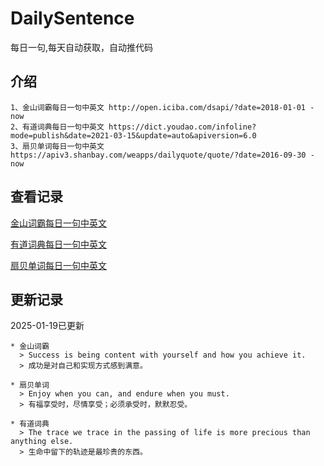 # DailySentence

每日一句,每天自动获取，自动推代码

## 介绍

```
1、金山词霸每日一句中英文 http://open.iciba.com/dsapi/?date=2018-01-01 - now
2、有道词典每日一句中英文 https://dict.youdao.com/infoline?mode=publish&date=2021-03-15&update=auto&apiversion=6.0
3、扇贝单词每日一句中英文 https://apiv3.shanbay.com/weapps/dailyquote/quote/?date=2016-09-30 - now
```

## 查看记录

[金山词霸每日一句中英文](./data/iciba/)

[有道词典每日一句中英文](./data/youdao/)

[扇贝单词每日一句中英文](./data/shanbay/)

## 更新记录
2025-01-19已更新 
```
* 金山词霸
  > Success is being content with yourself and how you achieve it.
  > 成功是对自己和实现方式感到满意。

* 扇贝单词
  > Enjoy when you can, and endure when you must.
  > 有福享受时，尽情享受；必须承受时，默默忍受。

* 有道词典
  > The trace we trace in the passing of life is more precious than anything else.
  > 生命中留下的轨迹是最珍贵的东西。

```
